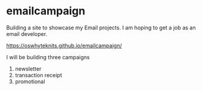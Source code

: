 # emailcampaign
Building a site to showcase my Email projects. I am hoping to get a job as an email developer.

https://oswhyteknits.github.io/emailcampaign/

I will be building three campaigns 
1. newsletter
2. transaction receipt
3. promotional
